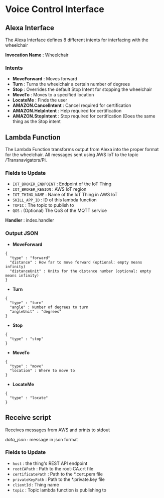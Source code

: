 # Voice Control Interface



## Alexa Interface

The Alexa Interface defines 8 different intents for interfacing with the wheelchair

**Invocation Name** : Wheelchair

### Intents

* **MoveForward** : Moves forward
* **Turn** : Turns the wheelchair a certain number of degrees
* **Stop** : Overrides the default Stop Intent for stopping the wheelchair
* **MoveTo** : Moves to a specified location
* **LocateMe** : Finds the user
* **AMAZON.CancelIntent** : Cancel required for certification
* **AMAZON.HelpIntent** : Help required for certification
* **AMAZON.StopIntent** : Stop required for certification (Does the same thing as the Stop intent


## Lambda Function

The Lambda Function transforms output from Alexa into the proper format for the wheelchair.  All messages sent using AWS IoT to the topic /Transnavigators/Pi.

### Fields to Update

* `IOT_BROKER_ENDPOINT` : Endpoint of the IoT Thing
* `IOT_BROKER_REGION` : AWS IoT region
* `IOT_THING_NAME` : Name of the IoT Thing in AWS IoT
* `SKILL_APP_ID` : ID of this lambda function
* `TOPIC` : The topic to publish to
* `QOS` : (Optional) The QoS of the MQTT service

**Handler** : index.handler

### Output JSON

* **MoveForward**

```
{
  "type" : "forward" 
  "distance" : How far to move forward (optional: empty means infinity)
  "distanceUnit" : Units for the distance number (optional: empty means infinity)
}
```

* **Turn**

```
{
  "type" : "turn" 
  "angle" : Number of degrees to turn
  "angleUnit" : "degrees"
}
```

* **Stop**

```
{
  "type" : "stop"
}
```

* **MoveTo**

```
{
  "type" : "move" 
  "location" : Where to move to
}
```

* **LocateMe**

```
{
  "type" : "locate"
}
```

## Receive script

Receives messages from AWS and prints to stdout

*data_json* : message in json format 


### Fields to Update

* `host` : the thing's REST API endpoint
* `rootCAPath` : Path to the root-CA.crt file
* `certificatePath` : Path to the *.cert.pem file
* `privateKeyPath` : Path to the *.private.key file
* `clientId` : Thing name
* `topic` : Topic lambda function is publishing to
